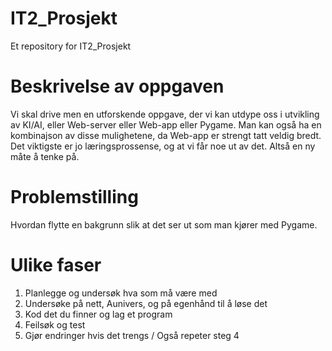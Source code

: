 # IT2_Prosjekt
Et repository for IT2_Prosjekt

# Beskrivelse av oppgaven
Vi skal drive men en utforskende oppgave, der vi kan utdype oss i utvikling av KI/AI, eller Web-server eller Web-app eller Pygame. Man kan også ha en kombinajson av disse mulighetene, da Web-app er strengt tatt veldig bredt.
Det viktigste er jo læringsprossense, og at vi får noe ut av det. Altså en ny måte å tenke på.

# Problemstilling
Hvordan flytte en bakgrunn slik at det ser ut som man kjører med Pygame.

# Ulike faser
1. Planlegge og undersøk hva som må være med
2. Undersøke på nett, Aunivers, og på egenhånd til å løse det
3. Kod det du finner og lag et program
4. Feilsøk og test
5. Gjør endringer hvis det trengs / Også repeter steg 4







